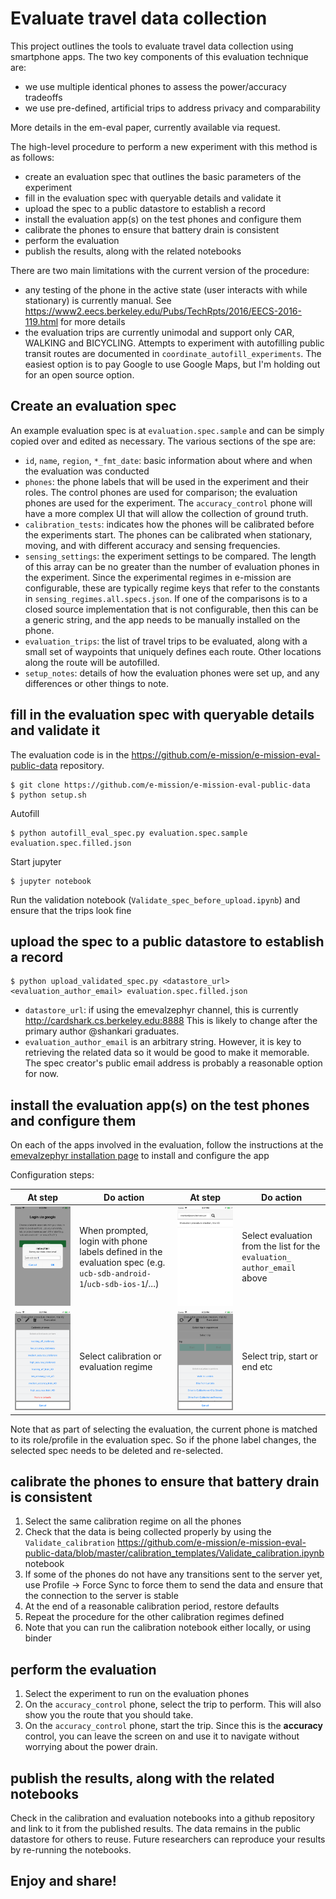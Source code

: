 # Evaluate travel data collection 

This project outlines the tools to evaluate travel data collection using
smartphone apps. The two key components of this evaluation technique are:
- we use multiple identical phones to assess the power/accuracy tradeoffs
- we use pre-defined, artificial trips to address privacy and comparability

More details in the em-eval paper, currently available via request.

The high-level procedure to perform a new experiment with this method is as follows:
- create an evaluation spec that outlines the basic parameters of the experiment
- fill in the evaluation spec with queryable details and validate it
- upload the spec to a public datastore to establish a record
- install the evaluation app(s) on the test phones and configure them
- calibrate the phones to ensure that battery drain is consistent
- perform the evaluation
- publish the results, along with the related notebooks

There are two main limitations with the current version of the procedure:
- any testing of the phone in the active state (user interacts with while
  stationary) is currently manual. See
https://www2.eecs.berkeley.edu/Pubs/TechRpts/2016/EECS-2016-119.html for more
details
- the evaluation trips are currently unimodal and support only CAR, WALKING and
  BICYCLING. Attempts to experiment with autofilling public transit routes are
  documented in `coordinate_autofill_experiments`. The easiest option is to pay
  Google to use Google Maps, but I'm holding out for an open source option.

## Create an evaluation spec ##

An example evaluation spec is at `evaluation.spec.sample` and can be simply
copied over and edited as necessary. The various sections of the spe are:
- `id`, `name`, `region`, `*_fmt_date`: basic information about where and when
  the evaluation was conducted
- `phones`: the phone labels that will be used in the experiment and their
  roles. The control phones are used for comparison; the evaluation phones are
  used for the experiment. The `accuracy_control` phone will have a more
  complex UI that will allow the collection of ground truth.
- `calibration_tests`: indicates how the phones will be calibrated before the
  experiments start. The phones can be calibrated when stationary, moving, and
  with different accuracy and sensing frequencies.
- `sensing_settings`: the experiment settings to be compared. The length of
  this array can be no greater than the number of evaluation phones in the
  experiment. Since the experimental regimes in e-mission are configurable,
  these are typically regime keys that refer to the constants in
  `sensing_regimes.all.specs.json`. If one of the comparisons is to a closed
  source implementation that is not configurable, then this can be a generic
  string, and the app needs to be manually installed on the phone.
- `evaluation_trips`: the list of travel trips to be evaluated, along with a
  small set of waypoints that uniquely defines each route. Other locations
  along the route will be autofilled.
- `setup_notes`: details of how the evaluation phones were set up, and any
  differences or other things to note.

## fill in the evaluation spec with queryable details and validate it ##

The evaluation code is in the
https://github.com/e-mission/e-mission-eval-public-data repository.

```
$ git clone https://github.com/e-mission/e-mission-eval-public-data
$ python setup.sh
```

Autofill

```
$ python autofill_eval_spec.py evaluation.spec.sample evaluation.spec.filled.json
```

Start jupyter

```
$ jupyter notebook
```

Run the validation notebook (`Validate_spec_before_upload.ipynb`) and ensure
that the trips look fine

## upload the spec to a public datastore to establish a record ##

```
$ python upload_validated_spec.py <datastore_url> <evaluation_author_email> evaluation.spec.filled.json
```

- `datastore_url`: if using the emevalzephyr channel, this is currently http://cardshark.cs.berkeley.edu:8888 This is likely to change after the primary author @shankari graduates.
- `evaluation_author_email` is an arbitrary string. However, it is key to retrieving the related data so it would be good to make it memorable. The spec creator's public email address is probably a reasonable option for now.

## install the evaluation app(s) on the test phones and configure them ##

On each of the apps involved in the evaluation, follow the instructions at the [emevalzephyr installation page](https://e-mission.eecs.berkeley.edu/#/client_setup?new_client=emevalzephyr&clear_usercache=true&clear_local_storage=true) to install and configure the app

Configuration steps:

| At step               | Do action            | At step | Do action |
|-----------------------|----------------------|-------- |---------- |
| ![Login with phone label](figs/login_with_phone_label.png) | When prompted, login with phone labels defined in the evaluation spec (e.g. `ucb-sdb-android-1`/`ucb-sdb-ios-1`/...) | ![Select evaluation from list](figs/select_evaluation_from_list.png) | Select evaluation from the list for the `evaluation_ author_email` above |
| ![Select the calibration to perform](figs/select_calibration.png) | Select calibration or evaluation regime | ![Select trip start end](figs/select_trip_start_end.png)| Select trip, start or end etc |

Note that as part of selecting the evaluation, the current phone is matched to its role/profile in the evaluation spec. So if the phone label changes, the selected spec needs to be deleted and re-selected.

## calibrate the phones to ensure that battery drain is consistent ##

1. Select the same calibration regime on all the phones
1. Check that the data is being collected properly by using the
`Validate_calibration` https://github.com/e-mission/e-mission-eval-public-data/blob/master/calibration_templates/Validate_calibration.ipynb notebook
1. If some of the phones do not have any transitions sent to the server yet,
use Profile -> Force Sync to force them to send the data and ensure that the
connection to the server is stable
1. At the end of a reasonable calibration period, restore defaults
1. Repeat the procedure for the other calibration regimes defined
1. Note that you can run the calibration notebook either locally, or using binder

## perform the evaluation ##

1. Select the experiment to run on the evaluation phones
1. On the `accuracy_control` phone, select the trip to perform. This will also
show you the route that you should take.
1. On the `accuracy_control` phone, start the trip. Since this is the
**accuracy** control, you can leave the screen on and use it to navigate
without worrying about the power drain.

## publish the results, along with the related notebooks ##

Check in the calibration and evaluation notebooks into a github repository and
link to it from the published results. The data remains in the public datastore
for others to reuse. Future researchers can reproduce your results by
re-running the notebooks.

## Enjoy and share! ##
